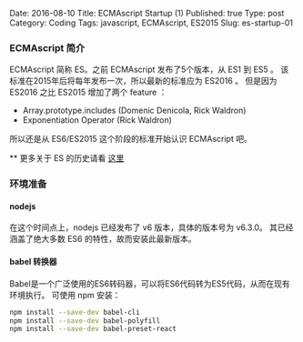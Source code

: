 Date: 2016-08-10
Title: ECMAscript Startup (1)
Published: true
Type: post
Category: Coding
Tags: javascript, ECMAscript, ES2015
Slug: es-startup-01

### ECMAscript 简介

ECMAscript 简称 ES。之前 ECMAscript 发布了5个版本，从 ES1 到 ES5 。
该标准在2015年后将每年发布一次，所以最新的标准应为 ES2016 。
但是因为 ES2016 之比 ES2015 增加了两个 feature ：

* Array.prototype.includes (Domenic Denicola, Rick Waldron)
* Exponentiation Operator (Rick Waldron)

所以还是从 ES6/ES2015 这个阶段的标准开始认识 ECMAscript 吧。

** 更多关于 ES 的历史请看 [这里](http://es6.ruanyifeng.com/#docs/intro)

### 环境准备

#### nodejs

在这个时间点上，nodejs 已经发布了 v6 版本，具体的版本号为 v6.3.0。
其已经涵盖了绝大多数 ES6 的特性，故而安装此最新版本。

#### babel 转换器

Babel是一个广泛使用的ES6转码器，可以将ES6代码转为ES5代码，从而在现有环境执行。
可使用 npm 安装：

~~~.sh
npm install --save-dev babel-cli
npm install --save-dev babel-polyfill
npm install --save-dev babel-preset-react
~~~

